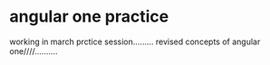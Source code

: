 # angular one practice
working in march prctice session.........
revised concepts of angular one////..........
